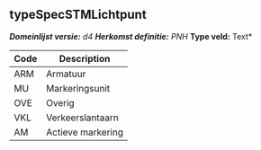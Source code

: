 ## typeSpecSTMLichtpunt

*__Domeinlijst versie:__ d4*
*__Herkomst definitie:__ PNH*
__Type veld:__ Text*

|__Code__ |__Description__	|
|	---	|	---	|
| ARM | Armatuur |
| MU | Markeringsunit|
| OVE | Overig |
| VKL | Verkeerslantaarn |
| AM | Actieve markering |